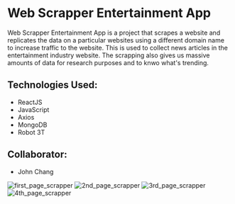 # Web Scrapper Entertainment App 

Web Scrapper Entertainment App is a project that scrapes a website and replicates the data on a particular websites using a different domain name to increase traffic to the website. This is used to collect news articles in the entertainment industry website. The scrapping also gives us massive amounts of data for research purposes and to knwo what's trending.

## Technologies Used:

* ReactJS
* JavaScript
* Axios
* MongoDB
* Robot 3T

## Collaborator:
* John Chang


<img src="https://image.ibb.co/k0Ggw8/first_page_scrapper.png" alt="first_page_scrapper" border="0">

<img src="https://image.ibb.co/dufSKT/2nd_page_scrapper.png" alt="2nd_page_scrapper" border="0">

<img src="https://image.ibb.co/mkRTR8/3rd_page_scrapper.png" alt="3rd_page_scrapper" border="0">

<img src="https://image.ibb.co/bvYxKT/4th_page_scrapper.png" alt="4th_page_scrapper" border="0">
